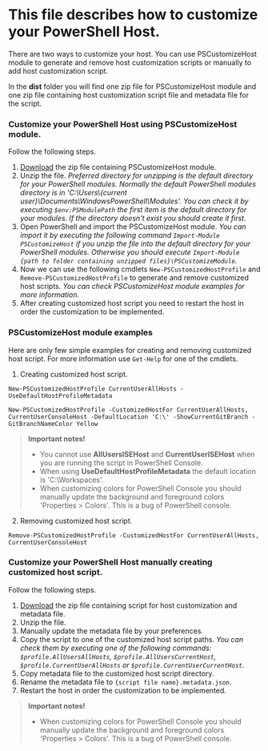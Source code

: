 # This file describes how to customize your PowerShell Host.
There are two ways to customize your host. You can use PSCustomizeHost module to generate and remove host customization scripts or manually to add host customization script.

In the **dist** folder you will find one zip file for PSCustomizeHost module and one zip file containing host customization script file and metadata file for the script.

### Customize your PowerShell Host using PSCustomizeHost module.
Follow the following steps.

1. [Download](https://github.com/aleksandar-manukov/PSCustomizeHost/raw/master/dist/Module/PSCustomizeHost.zip) the zip file containing PSCustomizeHost module.
2. Unzip the file. *Preferred directory for unzipping is the default directory for your PowerShell modules. Normally the default PowerShell modules directory is in 'C:\Users\\{current user}\Documents\WindowsPowerShell\Modules'. You can check it by executing `$env:PSModulePath` the first item is the default directory for your modules. If the directory doesn't exist you should create it first.*
3. Open PowerShell and import the PSCustomizeHost module. *You can import it by executing the following command `Import-Module PSCustomizeHost` if you unzip the file into the default directory for your PowerShell modules. Otherwise you should execute `Import-Module {path to folder containing unzipped files}\PSCustomizeModule`.*
4. Now we can use the following cmdlets `New-PSCustomizedHostProfile` and `Remove-PSCustomizedHostProfile` to generate and remove customized host scripts. *You can check PSCustomizeHost module examples for more information.*
5. After creating customized host script you need to restart the host in order the customization to be implemented.

### PSCustomizeHost module examples
Here are only few simple examples for creating and removing customized host script. For more information use `Get-Help` for one of the cmdlets.

1. Creating customized host script.
```
New-PSCustomizedHostProfile CurrentUserAllHosts -UseDefaultHostProfileMetadata
```
```
New-PSCustomizedHostProfile -CustomizedHostFor CurrentUserAllHosts, CurrentUserConsoleHost -DefaultLocation 'C:\' -ShowCurrentGitBranch -GitBranchNameColor Yellow
```

> **Important notes!**
> * You cannot use **AllUsersISEHost** and **CurrentUserISEHost** when you are running the script in PowerShell Console.
> * When using **UseDefaultHostProfileMetadata** the default location is 'C:\Workspaces'.
> * When customizing colors for PowerShell Console you should manually update the background and foreground colors 'Properties > Colors'. This is a bug of PowerShell console.

2. Removing customized host script.
```
Remove-PSCustomizedHostProfile -CustomizedHostFor CurrentUserAllHosts, CurrentUserConsoleHost
```

### Customize your PowerShell Host manually creating customized host script.
Follow the following steps.

1. [Download](https://github.com/aleksandar-manukov/PSCustomizeHost/raw/master/dist/Script/profile.zip) the zip file containing script for host customization and metadata file.
2. Unzip the file.
3. Manually update the metadata file by your preferences.
4. Copy the script to one of the customized host script paths. *You can check them by executing one of the following commands: `$profile.AllUsersAllHosts`, `$profile.AllUsersCurrentHost`, `$profile.CurrentUserAllHosts` or `$profile.CurrentUserCurrentHost`.*
5. Copy metadata file to the customized host script directory.
6. Rename the metadata file to `{script file name}.metadata.json`.
7. Restart the host in order the customization to be implemented.


> **Important notes!**
> * When customizing colors for PowerShell Console you should manually update the background and foreground colors 'Properties > Colors'. This is a bug of PowerShell console.
